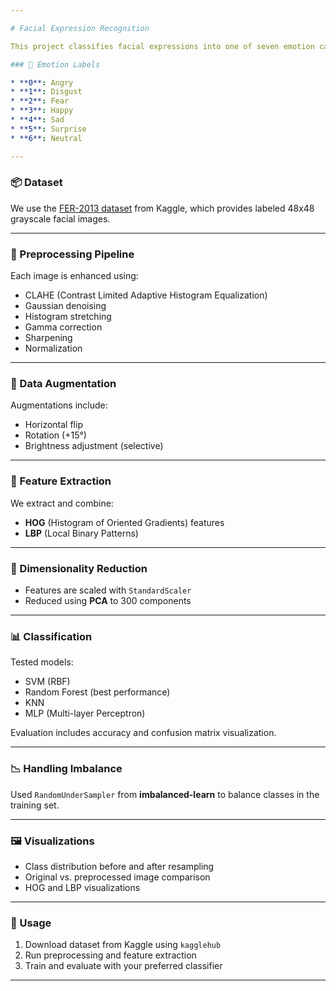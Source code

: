 ```yaml
---

# Facial Expression Recognition

This project classifies facial expressions into one of seven emotion categories using classical computer vision techniques and machine learning.

### 📁 Emotion Labels

* **0**: Angry
* **1**: Disgust
* **2**: Fear
* **3**: Happy
* **4**: Sad
* **5**: Surprise
* **6**: Neutral

---
```


### 📦 Dataset

We use the [FER-2013 dataset](https://www.kaggle.com/datasets/msambare/fer2013) from Kaggle, which provides labeled 48x48 grayscale facial images.

---

### 🧼 Preprocessing Pipeline

Each image is enhanced using:

* CLAHE (Contrast Limited Adaptive Histogram Equalization)
* Gaussian denoising
* Histogram stretching
* Gamma correction
* Sharpening
* Normalization

---

### 🔄 Data Augmentation

Augmentations include:

* Horizontal flip
* Rotation (+15°)
* Brightness adjustment (selective)

---

### 🧠 Feature Extraction

We extract and combine:

* **HOG** (Histogram of Oriented Gradients) features
* **LBP** (Local Binary Patterns)

---

### 🧪 Dimensionality Reduction

* Features are scaled with `StandardScaler`
* Reduced using **PCA** to 300 components

---

### 📊 Classification

Tested models:

* SVM (RBF)
* Random Forest (best performance)
* KNN
* MLP (Multi-layer Perceptron)

Evaluation includes accuracy and confusion matrix visualization.

---

### 📉 Handling Imbalance

Used `RandomUnderSampler` from **imbalanced-learn** to balance classes in the training set.

---

### 🖼️ Visualizations

* Class distribution before and after resampling
* Original vs. preprocessed image comparison
* HOG and LBP visualizations

---

### 📌 Usage

1. Download dataset from Kaggle using `kagglehub`
2. Run preprocessing and feature extraction
3. Train and evaluate with your preferred classifier

---
